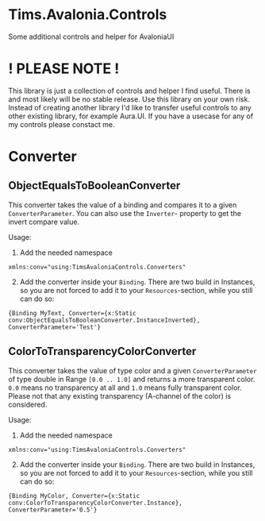 # Tims.Avalonia.Controls
Some additional controls and helper for AvaloniaUI 

# ! PLEASE NOTE !
This library is just a collection of controls and helper I find useful. There is and most likely will be no stable release. Use this library on your own risk. Instead of creating another library I'd like to transfer useful controls to any other existing library, for example Aura.UI. If you have a usecase for any of my controls please constact me. 

# Converter
## ObjectEqualsToBooleanConverter

This converter takes the value of a binding and compares it to a given `ConverterParameter`. You can also use the `Inverter`- property to get the invert compare value.

Usage: 
1. Add the needed namespace
```xaml
xmlns:conv="using:TimsAvaloniaControls.Converters"
```
2. Add the converter inside your `Binding`. There are two build in Instances, so you are not forced to add it to your `Resources`-section, while you still can do so:
```xaml
{Binding MyText, Converter={x:Static conv:ObjectEqualsToBooleanConverter.InstanceInverted}, ConverterParameter='Test'}
```
 
## ColorToTransparencyColorConverter

This converter takes the value of type color and a given `ConverterParameter` of type double in Range `[0.0 .. 1.0]` and returns a more transparent color. `0.0` means no transparency at all and `1.0` means fully transparent color. Please not that any existing transparency (A-channel of the color) is considered. 

Usage: 
1. Add the needed namespace
```xaml
xmlns:conv="using:TimsAvaloniaControls.Converters"
```
2. Add the converter inside your `Binding`. There are two build in Instances, so you are not forced to add it to your `Resources`-section, while you still can do so:
```xaml
{Binding MyColor, Converter={x:Static conv:ColorToTransparencyColorConverter.Instance}, ConverterParameter='0.5'}
```
 